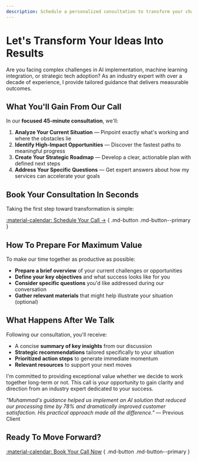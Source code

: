 ```yaml
---
description: Schedule a personalized consultation to transform your challenges into opportunities through expert guidance.
---
```


# Let's Transform Your Ideas Into Results

Are you facing complex challenges in AI implementation, machine learning integration, or strategic tech adoption? As an industry expert with over a decade of experience, I provide tailored guidance that delivers measurable outcomes.

## What You'll Gain From Our Call

In our **focused 45-minute consultation**, we'll:

1. **Analyze Your Current Situation** — Pinpoint exactly what's working and where the obstacles lie
2. **Identify High-Impact Opportunities** — Discover the fastest paths to meaningful progress
3. **Create Your Strategic Roadmap** — Develop a clear, actionable plan with defined next steps
4. **Address Your Specific Questions** — Get expert answers about how my services can accelerate your goals

## Book Your Consultation In Seconds

Taking the first step toward transformation is simple:

[:material-calendar: Schedule Your Call →](https://calendly.com/engineerprompt/consulting-call) { .md-button .md-button--primary }

## How To Prepare For Maximum Value

To make our time together as productive as possible:

- **Prepare a brief overview** of your current challenges or opportunities
- **Define your key objectives** and what success looks like for you
- **Consider specific questions** you'd like addressed during our conversation
- **Gather relevant materials** that might help illustrate your situation (optional)

## What Happens After We Talk

Following our consultation, you'll receive:

- A concise **summary of key insights** from our discussion
- **Strategic recommendations** tailored specifically to your situation
- **Prioritized action steps** to generate immediate momentum
- **Relevant resources** to support your next moves

I'm committed to providing exceptional value whether we decide to work together long-term or not. This call is your opportunity to gain clarity and direction from an industry expert dedicated to your success.

*"Muhammad's guidance helped us implement an AI solution that reduced our processing time by 78% and dramatically improved customer satisfaction. His practical approach made all the difference."* — Previous Client

## Ready To Move Forward?

[:material-calendar: Book Your Call Now](https://calendly.com/engineerprompt/consulting-call) { .md-button .md-button--primary }
